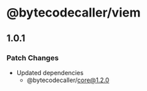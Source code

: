 # @bytecodecaller/viem

## 1.0.1

### Patch Changes

- Updated dependencies
  - @bytecodecaller/core@1.2.0
